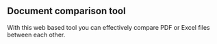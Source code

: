 ## Document comparison tool

With this web based tool you can effectively compare PDF or Excel files between each other.